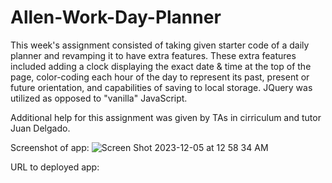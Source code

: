 # Allen-Work-Day-Planner

This week's assignment consisted of taking given starter code of a daily planner and revamping it to have extra features. These extra features included adding a clock displaying the exact date & time at the top of the page, color-coding each hour of the day to represent its past, present or future orientation, and capabilities of saving to local storage. JQuery was utilized as opposed to "vanilla" JavaScript. 

Additional help for this assignment was given by TAs in cirriculum and tutor Juan Delgado. 

Screenshot of app: ![Screen Shot 2023-12-05 at 12 58 34 AM](https://github.com/zallen16/Allen-Work-Day-Planner/assets/126983111/31732eab-bea2-4986-a67a-f95371a74979)

URL to deployed app: 